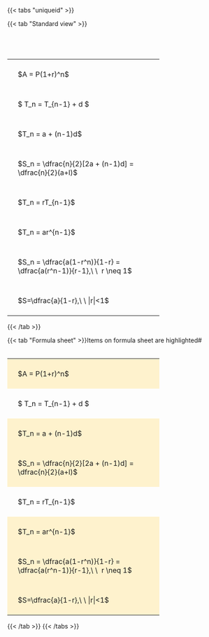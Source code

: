 ---
---

{{< tabs "uniqueid" >}}

{{< tab "Standard view" >}}

#  
<br>
<style type="text/css">
#T_7e962 th.col_heading {
  text-align: left;
  font-size: 1em;
}
#T_7e962 td {
  text-align: left;
  font-size: 1em;
  padding: 1.5em;
}
#T_7e962_row0_col0, #T_7e962_row1_col0, #T_7e962_row2_col0, #T_7e962_row3_col0, #T_7e962_row4_col0, #T_7e962_row5_col0, #T_7e962_row6_col0, #T_7e962_row7_col0 {
  width: 300px;
  white-space: pre-wrap;
}
</style>
<table id="T_7e962">
  <thead>
  </thead>
  <tbody>
    <tr>
      <td id="T_7e962_row0_col0" class="data row0 col0" >$A = P(1+r)^n$</td>
    </tr>
    <tr>
      <td id="T_7e962_row1_col0" class="data row1 col0" >$ T_n = T_{n-1} + d $</td>
    </tr>
    <tr>
      <td id="T_7e962_row2_col0" class="data row2 col0" >$T_n = a + (n-1)d$</td>
    </tr>
    <tr>
      <td id="T_7e962_row3_col0" class="data row3 col0" >$S_n = \dfrac{n}{2}[2a + (n-1)d] = \dfrac{n}{2}(a+l)$</td>
    </tr>
    <tr>
      <td id="T_7e962_row4_col0" class="data row4 col0" >$T_n = rT_{n-1}$</td>
    </tr>
    <tr>
      <td id="T_7e962_row5_col0" class="data row5 col0" >$T_n = ar^{n-1}$</td>
    </tr>
    <tr>
      <td id="T_7e962_row6_col0" class="data row6 col0" >$S_n = \dfrac{a(1-r^n)}{1-r} = \dfrac{a(r^n-1)}{r-1},\ \  r \neq 1$</td>
    </tr>
    <tr>
      <td id="T_7e962_row7_col0" class="data row7 col0" >$S=\dfrac{a}{1-r},\ \ |r|<1$</td>
    </tr>
  </tbody>
</table>
{{< /tab >}}

{{< tab "Formula sheet" >}}Items on formula sheet are highlighted#  
<br>
<style type="text/css">
#T_f279c th.col_heading {
  text-align: left;
  font-size: 1em;
}
#T_f279c td {
  text-align: left;
  font-size: 1em;
  padding: 1.5em;
}
#T_f279c_row0_col0, #T_f279c_row2_col0, #T_f279c_row3_col0, #T_f279c_row5_col0, #T_f279c_row6_col0, #T_f279c_row7_col0 {
  width: 300px;
  background-color: rgba(255,194,10, 0.2);
  white-space: pre-wrap;
}
#T_f279c_row1_col0, #T_f279c_row4_col0 {
  width: 300px;
  white-space: pre-wrap;
}
</style>
<table id="T_f279c">
  <thead>
  </thead>
  <tbody>
    <tr>
      <td id="T_f279c_row0_col0" class="data row0 col0" >$A = P(1+r)^n$</td>
    </tr>
    <tr>
      <td id="T_f279c_row1_col0" class="data row1 col0" >$ T_n = T_{n-1} + d $</td>
    </tr>
    <tr>
      <td id="T_f279c_row2_col0" class="data row2 col0" >$T_n = a + (n-1)d$</td>
    </tr>
    <tr>
      <td id="T_f279c_row3_col0" class="data row3 col0" >$S_n = \dfrac{n}{2}[2a + (n-1)d] = \dfrac{n}{2}(a+l)$</td>
    </tr>
    <tr>
      <td id="T_f279c_row4_col0" class="data row4 col0" >$T_n = rT_{n-1}$</td>
    </tr>
    <tr>
      <td id="T_f279c_row5_col0" class="data row5 col0" >$T_n = ar^{n-1}$</td>
    </tr>
    <tr>
      <td id="T_f279c_row6_col0" class="data row6 col0" >$S_n = \dfrac{a(1-r^n)}{1-r} = \dfrac{a(r^n-1)}{r-1},\ \  r \neq 1$</td>
    </tr>
    <tr>
      <td id="T_f279c_row7_col0" class="data row7 col0" >$S=\dfrac{a}{1-r},\ \ |r|<1$</td>
    </tr>
  </tbody>
</table>
{{< /tab >}}
{{< /tabs >}}